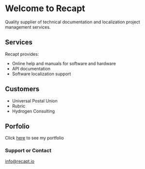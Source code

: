 # Welcome to Recapt

Quality supplier of technical documentation and localization project management services.  

## Services

Recapt provides:
- Online help and manuals for software and hardware
- API documentation
- Software localization support

## Customers

- Universal Postal Union
- Rubric
- Hydrogen Consulting

## Porfolio

Click [here](../portfolio.md) to see my portfolio

### Support or Contact

info@recapt.io
